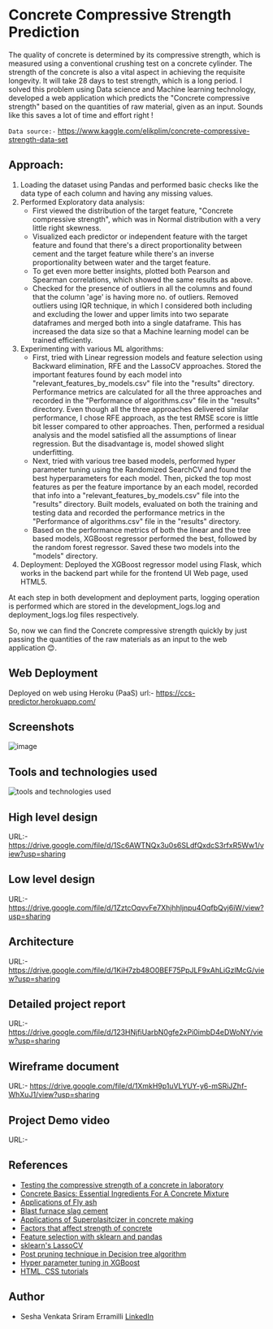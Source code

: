 
# Concrete Compressive Strength Prediction

The quality of concrete is determined by its compressive strength, which is measured using a conventional crushing test on a concrete cylinder. The strength of the concrete is also a vital aspect in achieving the requisite longevity. It will take 28 days to test strength, which is a long period.
I solved this problem using Data science and Machine learning technology, developed a web application which predicts the "Concrete compressive strength" based on the quantities of raw material, given as an input. Sounds like this saves a lot of time and effort right !

`Data source:-` https://www.kaggle.com/elikplim/concrete-compressive-strength-data-set

## Approach:
1. Loading the dataset using Pandas and performed basic checks like the data type of each column and having any missing values.
2. Performed Exploratory data analysis:
    - First viewed the distribution of the target feature, "Concrete compressive strength", which was in Normal distribution with a very little right skewness.
    - Visualized each predictor or independent feature with the target feature and found that there's a direct proportionality between cement and the target feature while there's an inverse proportionality between water and the target feature.
    - To get even more better insights, plotted both Pearson and Spearman correlations, which showed the same results as above.
    - Checked for the presence of outliers in all the columns and found that the column 'age' is having more no. of outliers. Removed outliers using IQR technique, in which I considered both including and excluding the lower and upper limits into two separate dataframes and merged both into a single dataframe. This has increased the data size so that a Machine learning model can be trained efficiently. 
3. Experimenting with various ML algorithms:
    - First, tried with Linear regression models and feature selection using Backward elimination, RFE and the LassoCV approaches. Stored the important features found by each model into "relevant_features_by_models.csv" file into the "results" directory. Performance metrics are calculated for all the three approaches and recorded in the "Performance of algorithms.csv" file in the "results" directory. Even though all the three approaches delivered similar performance, I chose RFE approach, as the test RMSE score is little bit lesser compared to other approaches. Then, performed a residual analysis and the model satisfied all the assumptions of linear regression. But the disadvantage is, model showed slight underfitting.
    - Next, tried with various tree based models, performed hyper parameter tuning using the Randomized SearchCV and found the best hyperparameters for each model. Then, picked the top most features as per the feature importance by an each model, recorded that info into a "relevant_features_by_models.csv" file into the "results" directory. Built models, evaluated on both the training and testing data and recorded the performance metrics in the "Performance of algorithms.csv" file in the "results" directory.
    - Based on the performance metrics of both the linear and the tree based models, XGBoost regressor performed the best, followed by the random forest regressor. Saved these two models into the "models" directory.
4. Deployment:
    Deployed the XGBoost regressor model using Flask, which works in the backend part while for the frontend UI Web page, used HTML5.

At each step in both development and deployment parts, logging operation is performed which are stored in the development_logs.log and deployment_logs.log files respectively. 

So, now we can find the Concrete compressive strength quickly by just passing the quantities of the raw materials as an input to the web application 😊. 


## Web Deployment
Deployed on web using Heroku (PaaS) 
url:- https://ccs-predictor.herokuapp.com/
## Screenshots

![image](https://user-images.githubusercontent.com/22242325/134782546-83e740aa-c0c5-45d9-a302-6f30b4362d7e.png)

## Tools and technologies used

![tools and technologies used](https://user-images.githubusercontent.com/22242325/135045139-7e9e2bdd-ae1a-43f7-9c8b-5d12e4a4cd62.png)

## High level design
URL:- https://drive.google.com/file/d/1Sc6AWTNQx3u0s6SLdfQxdcS3rfxR5Ww1/view?usp=sharing

## Low level design
URL:- https://drive.google.com/file/d/1ZztcOqvvFe7Xhjhhljnpu4OqfbQvj6iW/view?usp=sharing

## Architecture
URL:- https://drive.google.com/file/d/1KiH7zb48O0BEF75PpJLF9xAhLiGzlMcG/view?usp=sharing

## Detailed project report
URL:- https://drive.google.com/file/d/123HNjfiUarbN0gfe2xPi0imbD4eDWoNY/view?usp=sharing

## Wireframe document
URL:- https://drive.google.com/file/d/1XmkH9p1uVLYUY-y6-mSRiJZhf-WhXuJ1/view?usp=sharing

## Project Demo video
URL:-  

  
## References
 
 - [Testing the compressive strength of a concrete in laboratory](https://www.youtube.com/watch?v=t4RDdn6rOwU&ab_channel=Anime_Edu-CivilEngineeringVideos) 
 - [Concrete Basics: Essential Ingredients For A Concrete Mixture](https://concretesupplyco.com/concrete-basics/)
 - [Applications of Fly ash](https://www.thespruce.com/fly-ash-applications-844761)
 - [Blast furnace slag cement](https://theconstructor.org/concrete/blast-furnace-slag-cement/23534/)
 - [Applications of Superplasitcizer in concrete making](https://en.wikipedia.org/wiki/Superplasticizer)
 - [Factors that affect strength of concrete](https://gharpedia.com/blog/factors-that-affect-strength-of-concrete/)
 - [Feature selection with sklearn and pandas](https://towardsdatascience.com/feature-selection-with-pandas-e3690ad8504b)
 - [sklearn's LassoCV](https://scikit-learn.org/stable/modules/generated/sklearn.linear_model.LassoCV.html)
 - [Post pruning technique in Decision tree algorithm ](https://towardsdatascience.com/3-techniques-to-avoid-overfitting-of-decision-trees-1e7d3d985a09)
 - [Hyper parameter tuning in XGBoost ](https://xgboost.readthedocs.io/en/latest/tutorials/param_tuning.html)
 - [HTML, CSS tutorials ](https://www.w3schools.com/)
## Author

- Sesha Venkata Sriram Erramilli [LinkedIn](https://www.linkedin.com/in/svsriramerramilli/)

  
